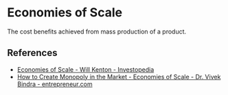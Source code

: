 # Economies of Scale

The cost benefits achieved from mass production of a product.

## References

- [Economies of Scale - Will Kenton - Investopedia](https://www.investopedia.com/terms/e/economiesofscale.asp)
- [How to Create Monopoly in the Market - Economies of Scale - Dr. Vivek Bindra - entrepreneur.com](https://www.entrepreneur.com/article/310287#:~:text=Flipkart%20and%20Amazon.-,Economies%20of%20Scale,-Another%20strategy%20for)
